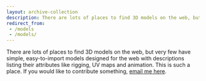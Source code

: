 ```yaml
---
layout: archive-collection
description: There are lots of places to find 3D models on the web, but very few have simple, easy-to-import models designed for the web with descriptions listing their attributes like rigging, UV maps and animation. This is such a place. If you would like to contribute something, email me here.
redirect_from:
 - /models
 - /models/
---
```

There are lots of places to find 3D models on the web, but very few have simple, easy-to-import models designed for the web with descriptions listing their attributes like rigging, UV maps and animation. This is such a place. If you would like to contribute something, <a href="mailto:whack47@gmail.com&subject=Three.js%20World%20%2D%203d%20model">email me here</a>.
